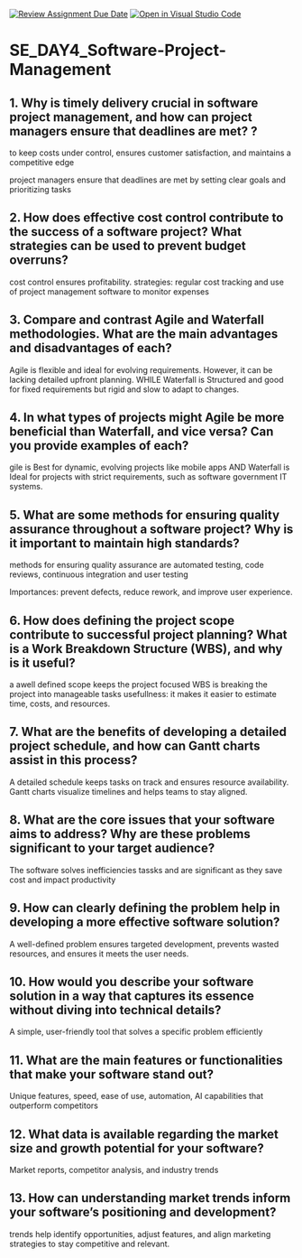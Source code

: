 [![Review Assignment Due Date](https://classroom.github.com/assets/deadline-readme-button-22041afd0340ce965d47ae6ef1cefeee28c7c493a6346c4f15d667ab976d596c.svg)](https://classroom.github.com/a/9pw6JKcu)
[![Open in Visual Studio Code](https://classroom.github.com/assets/open-in-vscode-2e0aaae1b6195c2367325f4f02e2d04e9abb55f0b24a779b69b11b9e10269abc.svg)](https://classroom.github.com/online_ide?assignment_repo_id=18491743&assignment_repo_type=AssignmentRepo)
# SE_DAY4_Software-Project-Management
## 1. Why is timely delivery crucial in software project management, and how can project managers ensure that deadlines are met? ?


to keep costs under control, ensures customer satisfaction, and maintains a competitive edge

project managers ensure that deadlines are met by setting clear goals and prioritizing tasks

## 2. How does effective cost control contribute to the success of a software project? What strategies can be used to prevent budget overruns?

cost control ensures profitability.
strategies: regular cost tracking and use of project management software to monitor expenses

## 3. Compare and contrast Agile and Waterfall methodologies. What are the main advantages and disadvantages of each?

Agile is flexible and ideal for evolving requirements. However, it can be lacking detailed upfront planning.
WHILE
Waterfall is Structured and good for fixed requirements but rigid and slow to adapt to changes.

## 4. In what types of projects might Agile be more beneficial than Waterfall, and vice versa? Can you provide examples of each?

gile is Best for dynamic, evolving projects like mobile apps 
AND
Waterfall is Ideal for projects with strict requirements, such as software government IT systems.


## 5. What are some methods for ensuring quality assurance throughout a software project? Why is it important to maintain high standards?

methods for ensuring quality assurance are automated testing, code reviews, continuous integration and user testing

Importances: prevent defects, reduce rework, and improve user experience.

## 6. How does defining the project scope contribute to successful project planning? What is a Work Breakdown Structure (WBS), and why is it useful?

 a awell defined scope keeps the project focused
 WBS is breaking the project into manageable tasks
 usefullness: it makes it easier to estimate time, costs, and resources.


## 7. What are the benefits of developing a detailed project schedule, and how can Gantt charts assist in this process?

A detailed schedule keeps tasks on track and ensures resource availability.
Gantt charts visualize timelines and helps teams to stay aligned.

## 8. What are the core issues that your software aims to address? Why are these problems significant to your target audience?

The software solves inefficiencies tassks and are significant as they save cost and impact productivity

## 9. How can clearly defining the problem help in developing a more effective software solution?

A well-defined problem ensures targeted development, prevents wasted resources, and ensures it meets the user needs.

## 10. How would you describe your software solution in a way that captures its essence without diving into technical details?
A simple, user-friendly tool that solves a specific problem efficiently 

## 11. What are the main features or functionalities that make your software stand out?
Unique features, speed, ease of use, automation, AI capabilities that outperform competitors

## 12. What data is available regarding the market size and growth potential for your software?
Market reports, competitor analysis, and industry trends

## 13. How can understanding market trends inform your software’s positioning and development?
trends help identify opportunities, adjust features, and align marketing strategies to stay competitive and relevant.
